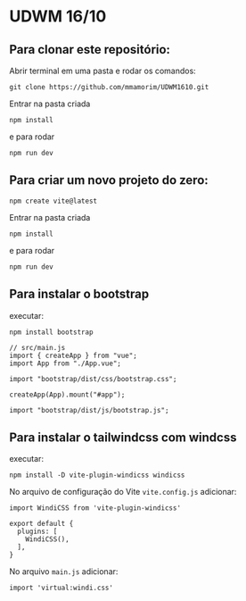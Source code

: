 # UDWM 16/10

## Para clonar este repositório:

Abrir terminal em uma pasta e rodar os comandos:

```git clone https://github.com/mmamorim/UDWM1610.git```

Entrar na pasta criada

```npm install```

e para rodar 

```npm run dev```

## Para criar um novo projeto do zero:

```npm create vite@latest```

Entrar na pasta criada

```npm install```

e para rodar 

```npm run dev```


## Para instalar o bootstrap

executar: 

```npm install bootstrap```

```
// src/main.js
import { createApp } from "vue";
import App from "./App.vue";

import "bootstrap/dist/css/bootstrap.css";

createApp(App).mount("#app");

import "bootstrap/dist/js/bootstrap.js";
```

## Para instalar o tailwindcss com windcss

executar: 

```npm install -D vite-plugin-windicss windicss```

No arquivo de configuração do Vite ```vite.config.js``` adicionar:

```
import WindiCSS from 'vite-plugin-windicss'

export default {
  plugins: [
    WindiCSS(),
  ],
}
```
No arquivo ```main.js``` adicionar:

```
import 'virtual:windi.css'
```